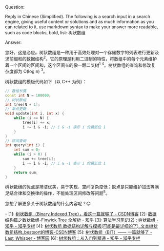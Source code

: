 Question:

Reply in Chinese (Simplified).
The following is a search input in a search engine, giving useful content or solutions and as much information as you can related to it, use markdown syntax to make your answer more readable, such as code blocks, bold, list:
树状数组

Answer:

您好，这是必应。树状数组是一种用于高效处理对一个存储数字的列表进行更新及求前缀和的数据结构<sup>2</sup>。它的原理是利用二进制的特性，将数组中的每个元素维护着一个区间的区间和，这个区间长的像一颗二叉树<sup>1</sup> <sup>4</sup>。树状数组的查询和修改复杂度都为 O(log n) <sup>3</sup>。

树状数组的模板代码如下（以 C++ 为例）：

```cpp
// 数组长度
const int N = 100000;
// 树状数组
int tree[N + 1];
// 单点更新
void update(int i, int x) {
    while (i <= N) {
        tree[i] += x;
        i += i & -i; // i & -i 表示 i 的最低位 1
    }
}
// 区间查询
int query(int i) {
    int sum = 0;
    while (i > 0) {
        sum += tree[i];
        i -= i & -i; // i & -i 表示 i 的最低位 1
    }
    return sum;
}
```

树状数组的优点是简洁优美，易于实现，空间复杂度低；缺点是只能维护加法等满足结合律和交换律的操作，不能处理区间修改等问题<sup>5</sup>。

您想了解更多关于树状数组的什么内容呢？😊

\-
\[1]: [树状数组（Binary Indexed Tree），看这一篇就够了 - CSDN博客](https://blog.csdn.net/Yaokai_AssultMaster/article/details/79492190)
\[2]: [数据结构篇之数状数组-Finwick Tree 全解析 - 知乎](https://zhuanlan.zhihu.com/p/108947397)
\[3]: [算法学习笔记(2) : 树状数组 - 知乎 - 知乎专栏](https://zhuanlan.zhihu.com/p/93795692)
\[4]: [树状数组 数据结构详解与模板(可能是最详细的了)_文本树状数组结构_bestsort的博客-CSDN博客](https://blog.csdn.net/bestsort/article/details/80796531)
\[5]: [树状数组（BIT）—— 一篇就够了 - Last_Whisper - 博客园](https://www.cnblogs.com/Last--Whisper/p/13823614.html)
\[6]: [树状数组：从入门到精通 - 知乎 - 知乎专栏](https://zhuanlan.zhihu.com/p/574739597)

<hr/>

